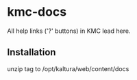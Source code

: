# kmc-docs
All help links ('?' buttons) in KMC lead here.

## Installation
unzip tag to /opt/kaltura/web/content/docs
